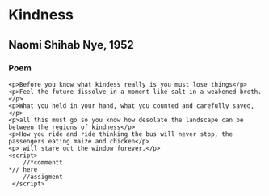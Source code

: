 <!DOCTYPE html>

<html lang="en">

<head>
    <link rel="stylesheet" href="poem.css">
    <title> Poem </title>
    <meta charset="UTF-8">
	<!-- this is an assigment -->
</head>
<body>
    <h1>Kindness</h1>  
    <h2>Naomi Shihab Nye, 1952</h2> 
    <h3>Poem</h3>

    <p>Before you know what kindess really is you must lose things</p>
    <p>Feel the future dissolve in a moment like salt in a weakened broth.</p>
    <p>What you held in your hand, what you counted and carefully saved,</p>
    <p>all this must go so you know how desolate the landscape can be between the regions of kindness</p>
    <p>How you ride and ride thinking the bus will never stop, the passengers eating maize and chicken</p>
    <p> will stare out the window forever.</p>
    <script>
        //*commentt
	*// here
        //assigment
     </script>
</body>

</html>
